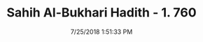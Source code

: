 ---
title        : "Sahih Al-Bukhari Hadith - 1. 760"
date         : 7/25/2018 1:51:33 PM
draft        : false
type         : "hadith"
layout       : "hadith"
BookCode     : "SHB"
VolumeNumber : "1"
HadithNumber : "760"
categories  :  ["Prayer Characteristics-Invocation in bowing"]
tags  :  ["Aisha"]
---